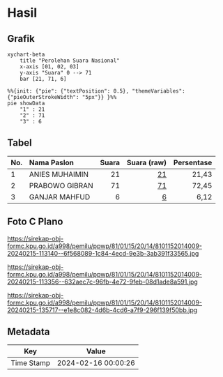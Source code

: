 # Hasil

## Grafik

```mermaid
xychart-beta
    title "Perolehan Suara Nasional"
    x-axis [01, 02, 03]
    y-axis "Suara" 0 --> 71
    bar [21, 71, 6]
```

```mermaid
%%{init: {"pie": {"textPosition": 0.5}, "themeVariables": {"pieOuterStrokeWidth": "5px"}} }%%
pie showData
    "1" : 21
    "2" : 71
    "3" : 6
```

## Tabel

| No. | Nama Paslon    | Suara | Suara (raw) | Persentase |
|:--- |:-------------- | -----:| -----------:| ----------:|
| 1   | ANIES MUHAIMIN | 21    | [21][p-1]   | 21,43      |
| 2   | PRABOWO GIBRAN | 71    | [71][p-2]   | 72,45      |
| 3   | GANJAR MAHFUD  | 6     | [6][p-3]    | 6,12       |


[p-1]: https://github.com/gigit-pemilu/pemilu-2024/blob/main/pilpres/hitung-suara/sub/81-maluku/sub/01-maluku-tengah/sub/15-leihitu/sub/2014-hitumessing/sub/009-tps/sub/paslon-1.txt
[p-2]: https://github.com/gigit-pemilu/pemilu-2024/blob/main/pilpres/hitung-suara/sub/81-maluku/sub/01-maluku-tengah/sub/15-leihitu/sub/2014-hitumessing/sub/009-tps/sub/paslon-2.txt
[p-3]: https://github.com/gigit-pemilu/pemilu-2024/blob/main/pilpres/hitung-suara/sub/81-maluku/sub/01-maluku-tengah/sub/15-leihitu/sub/2014-hitumessing/sub/009-tps/sub/paslon-3.txt

## Foto C Plano

https://sirekap-obj-formc.kpu.go.id/a998/pemilu/ppwp/81/01/15/20/14/8101152014009-20240215-113140--6f568089-1c84-4ecd-9e3b-3ab391f33565.jpg

https://sirekap-obj-formc.kpu.go.id/a998/pemilu/ppwp/81/01/15/20/14/8101152014009-20240215-113356--632aec7c-96fb-4e72-9feb-08d1ade8a591.jpg

https://sirekap-obj-formc.kpu.go.id/a998/pemilu/ppwp/81/01/15/20/14/8101152014009-20240215-135717--e1e8c082-4d6b-4cd6-a7f9-296f139f50bb.jpg


## Metadata

| Key        | Value               |
| ---------- | ------------------- |
| Time Stamp | 2024-02-16 00:00:26 |



